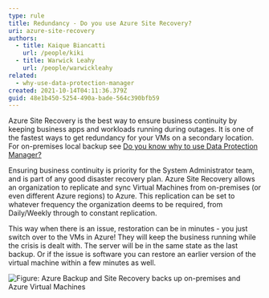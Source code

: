 ```yaml
---
type: rule
title: Redundancy - Do you use Azure Site Recovery?
uri: azure-site-recovery
authors:
  - title: Kaique Biancatti
    url: /people/kiki
  - title: Warwick Leahy
    url: /people/warwickleahy
related:
  - why-use-data-protection-manager
created: 2021-10-14T04:11:36.379Z
guid: 48e1b450-5254-490a-bade-564c390bfb59
---
```

Azure Site Recovery is the best way to ensure business continuity by keeping business apps and workloads running during outages. It is one of the fastest ways to get redundancy for your VMs on a secondary location. For on-premises local backup see [Do you know why to use Data Protection Manager?](/why-use-data-protection-manager)

<!--endintro-->

Ensuring business continuity is priority for the System Administrator team, and is part of any good disaster recovery plan. Azure Site Recovery allows an organization to replicate and sync Virtual Machines from on-premises (or even different Azure regions) to Azure. This replication can be set to whatever frequency the organization deems to be required, from Daily/Weekly through to constant replication.

This way when there is an issue, restoration can be in minutes - you just switch over to the VMs in Azure! They will keep the business running while the crisis is dealt with. The server will be in the same state as the last backup. Or if the issue is software you can restore an earlier version of the virtual machine within a few minutes as well.  

![Figure: Azure Backup and Site Recovery backs up on-premises and Azure Virtual Machines](azure-backup.png)